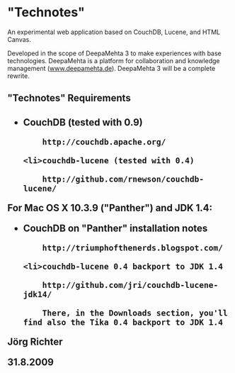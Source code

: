 <h1>"Technotes"</h1>

An experimental web application based on CouchDB, Lucene, and HTML Canvas.

Developed in the scope of DeepaMehta 3 to make experiences with base technologies.
DeepaMehta is a platform for collaboration and knowledge management (www.deepamehta.de).
DeepaMehta 3 will be a complete rewrite.

<h2>"Technotes" Requirements<h2>

<ul>
    <li>CouchDB (tested with 0.9)

        http://couchdb.apache.org/

    <li>couchdb-lucene (tested with 0.4)
        
        http://github.com/rnewson/couchdb-lucene/
</ul>

For Mac OS X 10.3.9 ("Panther") and JDK 1.4:

<ul>
    <li>CouchDB on "Panther" installation notes
        
        http://triumphofthenerds.blogspot.com/

    <li>couchdb-lucene 0.4 backport to JDK 1.4
        
        http://github.com/jri/couchdb-lucene-jdk14/
        
        There, in the Downloads section, you'll find also the Tika 0.4 backport to JDK 1.4
</ul>

Jörg Richter

31.8.2009
